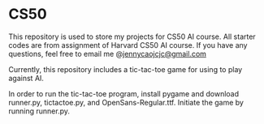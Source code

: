 # CS50
This repository is used to store my projects for CS50 AI course. All starter codes are from assignment of Harvard CS50 AI course. If you have any questions, feel free to email me @jennycaojcjc@gmail.com

Currently, this repository includes a tic-tac-toe game for using to play against AI.

In order to run the tic-tac-toe program, install pygame and download runner.py, tictactoe.py, and OpenSans-Regular.ttf. Initiate the game by running runner.py.
